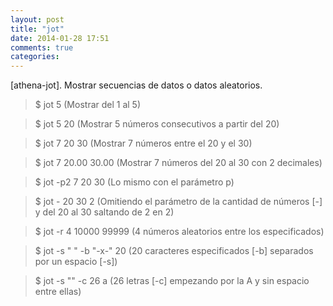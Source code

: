 ```yaml
---
layout: post
title: "jot"
date: 2014-01-28 17:51
comments: true
categories: 
---
```

[athena-jot]. Mostrar secuencias de datos o datos aleatorios.

>$ jot 5 (Mostrar del 1 al 5)

>$ jot 5 20 (Mostrar 5 números consecutivos a partir del 20)

>$ jot 7 20 30 (Mostrar 7 números entre el 20 y el 30)

>$ jot 7 20.00 30.00 (Mostrar 7 números del 20 al 30 con 2 decimales)

>$ jot -p2 7 20 30 (Lo mismo con el parámetro p)

>$ jot - 20 30 2 (Omitiendo el parámetro de la cantidad de números [-] y del 20 al 30 saltando de 2 en 2)

>$ jot -r 4 10000 99999 (4 números aleatorios entre los especificados)

>$ jot -s " " -b "-x-" 20 (20 caracteres especificados [-b] separados por un espacio [-s])

>$ jot -s "" -c 26 a (26 letras [-c] empezando por la A y sin espacio entre ellas)

